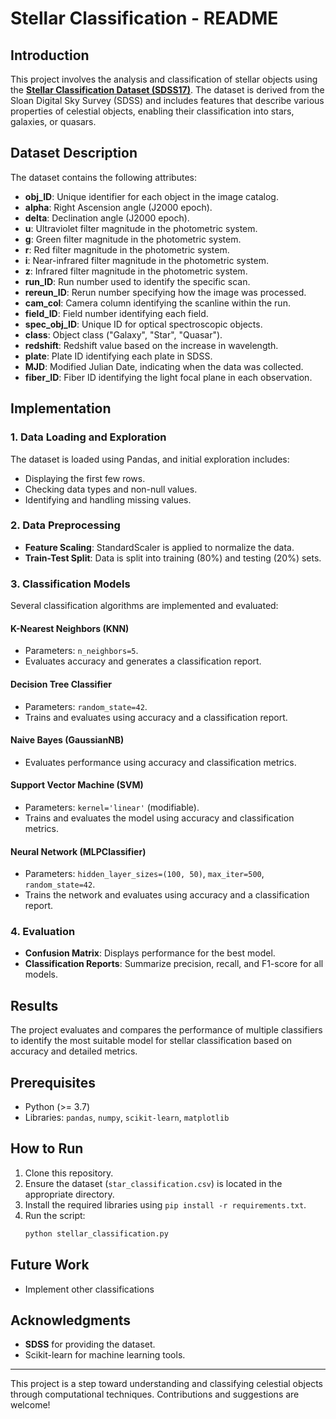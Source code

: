 # Stellar Classification - README

## Introduction
This project involves the analysis and classification of stellar objects using the **[Stellar Classification Dataset (SDSS17)](https://www.kaggle.com/code/gsabhinav/multi-class-classification-noteboook)**. The dataset is derived from the Sloan Digital Sky Survey (SDSS) and includes features that describe various properties of celestial objects, enabling their classification into stars, galaxies, or quasars.

## Dataset Description
The dataset contains the following attributes:

- **obj_ID**: Unique identifier for each object in the image catalog.
- **alpha**: Right Ascension angle (J2000 epoch).
- **delta**: Declination angle (J2000 epoch).
- **u**: Ultraviolet filter magnitude in the photometric system.
- **g**: Green filter magnitude in the photometric system.
- **r**: Red filter magnitude in the photometric system.
- **i**: Near-infrared filter magnitude in the photometric system.
- **z**: Infrared filter magnitude in the photometric system.
- **run_ID**: Run number used to identify the specific scan.
- **rereun_ID**: Rerun number specifying how the image was processed.
- **cam_col**: Camera column identifying the scanline within the run.
- **field_ID**: Field number identifying each field.
- **spec_obj_ID**: Unique ID for optical spectroscopic objects.
- **class**: Object class ("Galaxy", "Star", "Quasar").
- **redshift**: Redshift value based on the increase in wavelength.
- **plate**: Plate ID identifying each plate in SDSS.
- **MJD**: Modified Julian Date, indicating when the data was collected.
- **fiber_ID**: Fiber ID identifying the light focal plane in each observation.

## Implementation
### 1. Data Loading and Exploration
The dataset is loaded using Pandas, and initial exploration includes:
- Displaying the first few rows.
- Checking data types and non-null values.
- Identifying and handling missing values.

### 2. Data Preprocessing
- **Feature Scaling**: StandardScaler is applied to normalize the data.
- **Train-Test Split**: Data is split into training (80%) and testing (20%) sets.

### 3. Classification Models
Several classification algorithms are implemented and evaluated:

#### K-Nearest Neighbors (KNN)
- Parameters: `n_neighbors=5`.
- Evaluates accuracy and generates a classification report.

#### Decision Tree Classifier
- Parameters: `random_state=42`.
- Trains and evaluates using accuracy and a classification report.

#### Naive Bayes (GaussianNB)
- Evaluates performance using accuracy and classification metrics.

#### Support Vector Machine (SVM)
- Parameters: `kernel='linear'` (modifiable).
- Trains and evaluates the model using accuracy and classification metrics.

#### Neural Network (MLPClassifier)
- Parameters: `hidden_layer_sizes=(100, 50)`, `max_iter=500`, `random_state=42`.
- Trains the network and evaluates using accuracy and a classification report.

### 4. Evaluation
- **Confusion Matrix**: Displays performance for the best model.
- **Classification Reports**: Summarize precision, recall, and F1-score for all models.

## Results
The project evaluates and compares the performance of multiple classifiers to identify the most suitable model for stellar classification based on accuracy and detailed metrics.

## Prerequisites
- Python (>= 3.7)
- Libraries: `pandas`, `numpy`, `scikit-learn`, `matplotlib`

## How to Run
1. Clone this repository.
2. Ensure the dataset (`star_classification.csv`) is located in the appropriate directory.
3. Install the required libraries using `pip install -r requirements.txt`.
4. Run the script:
   ```bash
   python stellar_classification.py
   ```

## Future Work
- Implement other classifications

## Acknowledgments
- **SDSS** for providing the dataset.
- Scikit-learn for machine learning tools.

---

This project is a step toward understanding and classifying celestial objects through computational techniques. Contributions and suggestions are welcome!

